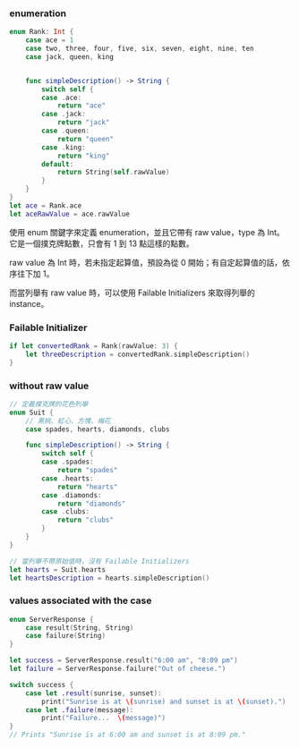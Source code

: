 ### enumeration

```swift
enum Rank: Int {
    case ace = 1
    case two, three, four, five, six, seven, eight, nine, ten
    case jack, queen, king


    func simpleDescription() -> String {
        switch self {
        case .ace:
            return "ace"
        case .jack:
            return "jack"
        case .queen:
            return "queen"
        case .king:
            return "king"
        default:
            return String(self.rawValue)
        }
    }
}
let ace = Rank.ace
let aceRawValue = ace.rawValue
```

使用 enum 關鍵字來定義 enumeration，並且它帶有 raw value，type 為 Int。
它是一個撲克牌點數，只會有 1 到 13 點這樣的點數。

raw value 為 Int 時，若未指定起算值，預設為從 0 開始；有自定起算值的話，依序往下加 1。

而當列舉有 raw value 時，可以使用 Failable Initializers 來取得列舉的 instance。


### Failable Initializer

```swift
if let convertedRank = Rank(rawValue: 3) {
    let threeDescription = convertedRank.simpleDescription()
}
```

### without raw value

```swift
// 定義撲克牌的花色列舉
enum Suit {
    // 黑桃、紅心、方塊、梅花
    case spades, hearts, diamonds, clubs

    func simpleDescription() -> String {
        switch self {
        case .spades:
            return "spades"
        case .hearts:
            return "hearts"
        case .diamonds:
            return "diamonds"
        case .clubs:
            return "clubs"
        }
    }
}

// 當列舉不帶原始值時，沒有 Failable Initializers 
let hearts = Suit.hearts
let heartsDescription = hearts.simpleDescription()
```

### values associated with the case

```swift
enum ServerResponse {
    case result(String, String) 
    case failure(String)      
}

let success = ServerResponse.result("6:00 am", "8:09 pm")
let failure = ServerResponse.failure("Out of cheese.")

switch success {
    case let .result(sunrise, sunset):
        print("Sunrise is at \(sunrise) and sunset is at \(sunset).")
    case let .failure(message):
        print("Failure...  \(message)")
}
// Prints "Sunrise is at 6:00 am and sunset is at 8:09 pm."
```


